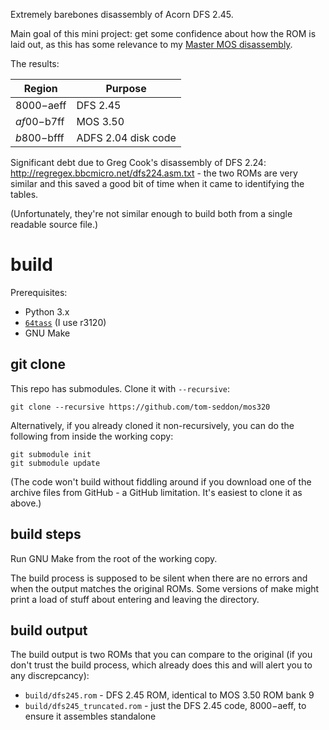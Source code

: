Extremely barebones disassembly of Acorn DFS 2.45.

Main goal of this mini project: get some confidence about how the ROM
is laid out, as this has some relevance to my
[Master MOS disassembly](https://github.com/tom-seddon/acorn_mos_disassembly).

The results:

| Region | Purpose |
| --- | --- |
| $8000-$aeff | DFS 2.45 |
| $af00-$b7ff | MOS 3.50 |
| $b800-$bfff | ADFS 2.04 disk code |

Significant debt due to Greg Cook's disassembly of DFS 2.24:
http://regregex.bbcmicro.net/dfs224.asm.txt - the two ROMs are very
similar and this saved a good bit of time when it came to identifying
the tables.

(Unfortunately, they're not similar enough to build both from a single
readable source file.)

# build

Prerequisites:

- Python 3.x
- [`64tass`](http://tass64.sourceforge.net/) (I use r3120)
- GNU Make

## git clone

This repo has submodules. Clone it with `--recursive`:

    git clone --recursive https://github.com/tom-seddon/mos320
	
Alternatively, if you already cloned it non-recursively, you can do
the following from inside the working copy:

    git submodule init
	git submodule update

(The code won't build without fiddling around if you download one of
the archive files from GitHub - a GitHub limitation. It's easiest to
clone it as above.)

## build steps

Run GNU Make from the root of the working copy.

The build process is supposed to be silent when there are no errors
and when the output matches the original ROMs. Some versions of make
might print a load of stuff about entering and leaving the directory.

## build output

The build output is two ROMs that you can compare to the original (if
you don't trust the build process, which already does this and will
alert you to any discrepcancy):

- `build/dfs245.rom` - DFS 2.45 ROM, identical to MOS 3.50 ROM bank 9
- `build/dfs245_truncated.rom` - just the DFS 2.45 code, $8000-$aeff,
  to ensure it assembles standalone
